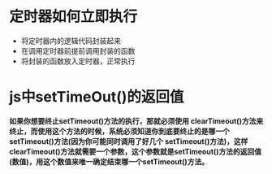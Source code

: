 <h1>定时器如何立即执行</h1>

* 将定时器内的逻辑代码封装起来
* 在调用定时器前提前调用封装的函数
* 将封装的函数放入定时器，正常执行



<h1>js中setTimeOut()的返回值</h1>

<b>如果你想要终止setTimeout()方法的执行，那就必须使用 clearTimeout()方法来终止，而使用这个方法的时候，系统必须知道你到底要终止的是哪一个setTimeout()方法(因为你可能同时调用了好几个 setTimeout()方法)，这样clearTimeout()方法就需要一个参数，这个参数就是setTimeout()方法的返回值(数值)，用这个数值来唯一确定结束哪一个setTimeout()方法。</b>